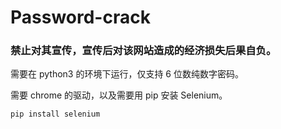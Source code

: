 # Password-crack
### 禁止对其宣传，宣传后对该网站造成的经济损失后果自负。

需要在 python3 的环境下运行，仅支持 6 位数纯数字密码。

需要 chrome 的驱动，以及需要用 pip 安装 Selenium。

```
pip install selenium
```
